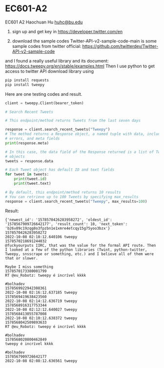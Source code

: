 # EC601-A2
EC601 A2 Haochuan Hu
huhc@bu.edu


1. sign up and get key in https://developer.twitter.com/en

2. download the sample codes
Twitter-API-v2-sample-code-main is some sample codes from twitter official:
https://github.com/twitterdev/Twitter-API-v2-sample-code

and I found a really useful library and its document: https://docs.tweepy.org/en/stable/examples.html
Then I use python to get access to twitter API
download library using 
```bash
pip install requests
pip install tweepy
```


Here are one testing codes and result.
```python
client = tweepy.Client(bearer_token)

# Search Recent Tweets

# This endpoint/method returns Tweets from the last seven days

response = client.search_recent_tweets("Tweepy")
# The method returns a Response object, a named tuple with data, includes,
# errors, and meta fields
print(response.meta)

# In this case, the data field of the Response returned is a list of Tweet
# objects
tweets = response.data

# Each Tweet object has default ID and text fields
for tweet in tweets:
    print(tweet.id)
    print(tweet.text)

# By default, this endpoint/method returns 10 results
# You can retrieve up to 100 Tweets by specifying max_results
response = client.search_recent_tweets("Tweepy", max_results=100)
```
Result:
```
{'newest_id': '1578570426283958272', 'oldest_id': '1578567909726642177', 'result_count': 10, 'next_token': 'b26v89c19zqg8o3fpzbn1e1xmre4etcqy15g75yoo3bzx'}
1578570426283958272
2022-10-08 02:18:12.640106 tweepy
1578570218691244032
@fuckyourputs IIRC, that was the value for the formal API route. Then I looked at a few of the python libraries (Twint, python-twitter, Tweepy, snsscrape or something, etc.) and I believe all of them were that or slower. 

Maybe I miss something
1578570173380001799
RT @eu_Robotz: tweepy é incrível kkkk

#bolhadev
1578569922942308361
2022-10-08 02:16:12.637185 tweepy
1578569419638423560
2022-10-08 02:14:12.636719 tweepy
1578568916317753344
2022-10-08 02:12:12.640027 tweepy
1578568413055787008
2022-10-08 02:10:12.638372 tweepy
1578568042509893633
RT @eu_Robotz: tweepy é incrível kkkk

#bolhadev
1578568020800462849
tweepy é incrível kkkk

#bolhadev
1578567909726642177
2022-10-08 02:08:12.636561 tweepy
```
